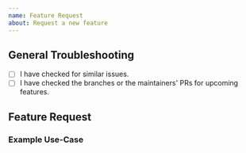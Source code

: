 ```yaml
---
name: Feature Request
about: Request a new feature
---
```


## General Troubleshooting

<!--
  Hey there! Before you report a bug or suggest a new feature,
  please make sure to follow these steps first!
-->
  
- [ ] I have checked for similar issues.
- [ ] I have checked the branches or the maintainers' PRs for upcoming features.

## Feature Request

<!--
Provide a small description of the feature you want to have added. 
-->

### Example Use-Case

<!--
Describe a possible use-case for this feature.
-->
